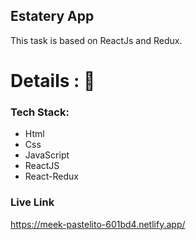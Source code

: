 ## Estatery App

This task is based on ReactJs and Redux.

# Details : 🔭

### Tech Stack:

* Html
* Css
* JavaScript
* ReactJS
* React-Redux


### Live Link

https://meek-pastelito-601bd4.netlify.app/
